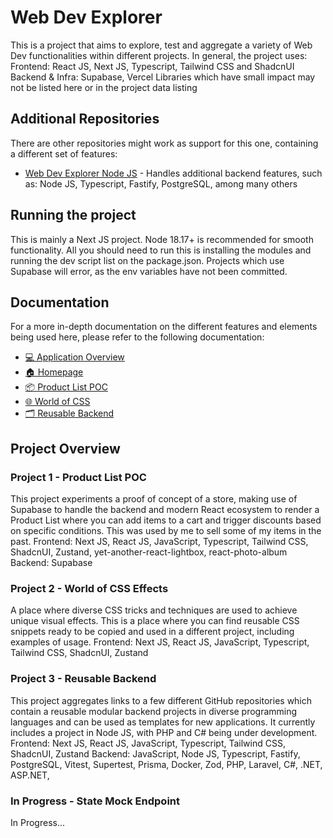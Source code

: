 # Web Dev Explorer

This is a project that aims to explore, test and aggregate a variety of Web Dev functionalities within different projects.
In general, the project uses:
Frontend: React JS, Next JS, Typescript, Tailwind CSS and ShadcnUI
Backend & Infra: Supabase, Vercel
Libraries which have small impact may not be listed here or in the project data listing

## Additional Repositories

There are other repositories might work as support for this one, containing a different set of features:

- [Web Dev Explorer Node JS](https://github.com/Sergie-AGA/web-dev-explorer-nodejs) - Handles additional backend features, such as:
  Node JS, Typescript, Fastify, PostgreSQL, among many others

## Running the project

This is mainly a Next JS project. Node 18.17+ is recommended for smooth functionality.
All you should need to run this is installing the modules and running the dev script list on the package.json. Projects which use Supabase will error, as the env variables have not been committed.

## Documentation

For a more in-depth documentation on the different features and elements being used here, please refer to the following documentation:

- [💻 Application Overview](docs/application-overview.md)
- [🏠 Homepage](docs/homepage.md)
- [📦 Product List POC](docs/product-list-poc.md)
- [🌐 World of CSS](docs/world-of-css-effects.md)
- [🗂️ Reusable Backend](docs/reusable-backend.md)

## Project Overview

### Project 1 - Product List POC

This project experiments a proof of concept of a store, making use of Supabase to handle the backend and modern React ecosystem to render a Product List where you can add items to a cart and trigger discounts based on specific conditions. This was used by me to sell some of my items in the past.
Frontend: Next JS, React JS, JavaScript, Typescript, Tailwind CSS, ShadcnUI, Zustand, yet-another-react-lightbox, react-photo-album
Backend: Supabase

### Project 2 - World of CSS Effects

A place where diverse CSS tricks and techniques are used to achieve unique visual effects. This is a place where you can find reusable CSS snippets ready to be copied and used in a different project, including examples of usage.
Frontend: Next JS, React JS, JavaScript, Typescript, Tailwind CSS, ShadcnUI, Zustand

### Project 3 - Reusable Backend

This project aggregates links to a few different GitHub repositories which contain a reusable modular backend projects in diverse programming languages and can be used as templates for new applications. It currently includes a project in Node JS, with PHP and C# being under development.
Frontend: Next JS, React JS, JavaScript, Typescript, Tailwind CSS, ShadcnUI, Zustand
Backend: JavaScript, Node JS, Typescript, Fastify, PostgreSQL, Vitest, Supertest, Prisma, Docker, Zod, PHP, Laravel, C#, .NET, ASP.NET,

### In Progress - State Mock Endpoint

In Progress...
